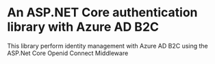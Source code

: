 # An ASP.NET Core authentication library with Azure AD B2C
This library perform identity management with Azure AD B2C using the ASP.Net Core Openid Connect Middleware
